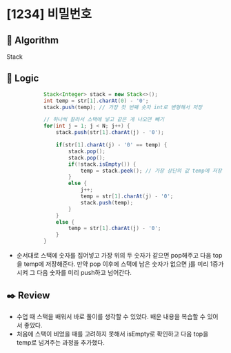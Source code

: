 # [1234] 비밀번호

## :pushpin: **Algorithm**

Stack

## :round_pushpin: **Logic**

```java
            Stack<Integer> stack = new Stack<>();
            int temp = str[1].charAt(0) - '0';
            stack.push(temp); // 가장 첫 번째 숫자 int로 변형해서 저장 

            // 하나씩 잘라서 스택에 넣고 같은 게 나오면 빼기 
            for(int j = 1; j < N; j++) {
                stack.push(str[1].charAt(j) - '0');

                if(str[1].charAt(j) - '0' == temp) {
                    stack.pop();
                    stack.pop();
                    if(!stack.isEmpty()) {
                        temp = stack.peek(); // 가장 상단의 값 temp에 저장 
                    }
                    else {
                        j++;
                        temp = str[1].charAt(j) - '0';
                        stack.push(temp);
                    }
                }
                else {
                    temp = str[1].charAt(j) - '0';
                }
            }
```
- 순서대로 스택에 숫자를 집어넣고 가장 위의 두 숫자가 같으면 pop해주고 다음 top을 temp에 저장해준다. 만약 pop 이후에 스택에 남은 숫자가 없으면 j를 미리 1증가 시켜 그 다음 숫자를 미리 push하고 넘어간다. 


## :black_nib: **Review**
- 수업 때 스택을 배워서 바로 풀이를 생각할 수 있었다. 배운 내용을 복습할 수 있어서 좋았다. 
- 처음에 스택이 비었을 때를 고려하지 못해서 isEmpty로 확인하고 다음 top을 temp로 넘겨주는 과정을 추가했다. 

